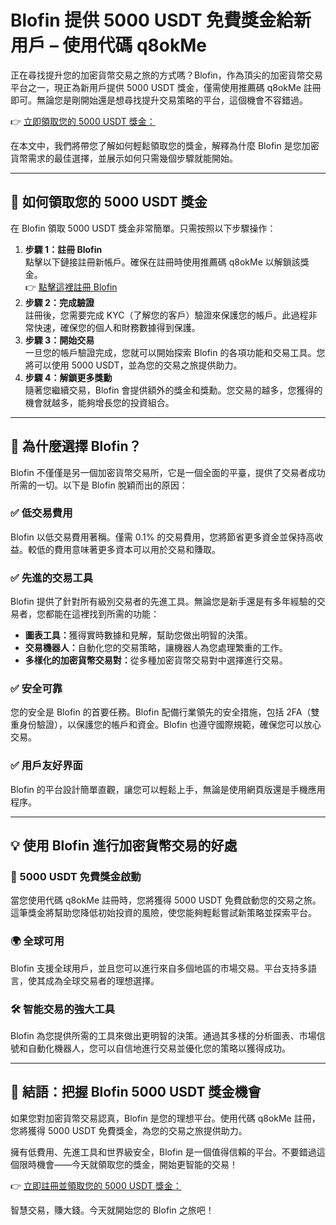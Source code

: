 <h1>Blofin 提供 5000 USDT 免費獎金給新用戶 – 使用代碼 q8okMe</h1>

<p>正在尋找提升您的加密貨幣交易之旅的方式嗎？Blofin，作為頂尖的加密貨幣交易平台之一，現正為新用戶提供 5000 USDT 獎金，僅需使用推薦碼 q8okMe 註冊即可。無論您是剛開始還是想尋找提升交易策略的平台，這個機會不容錯過。</p>

<p>👉 <a href="https://blofin.com/register?referral_code=q8okMe">立即領取您的 5000 USDT 獎金：</a></p>

<p>在本文中，我們將帶您了解如何輕鬆領取您的獎金，解釋為什麼 Blofin 是您加密貨幣需求的最佳選擇，並展示如何只需幾個步驟就能開始。</p>

<hr>

<h2>🎁 如何領取您的 5000 USDT 獎金</h2>

<p>在 Blofin 領取 5000 USDT 獎金非常簡單。只需按照以下步驟操作：</p>

<ol>
    <li><strong>步驟 1：註冊 Blofin</strong><br>
        點擊以下鏈接註冊新帳戶。確保在註冊時使用推薦碼 q8okMe 以解鎖該獎金。<br>
        👉 <a href="https://blofin.com/register?referral_code=q8okMe">點擊這裡註冊 Blofin</a>
    </li>
    <li><strong>步驟 2：完成驗證</strong><br>
        註冊後，您需要完成 KYC（了解您的客戶）驗證來保護您的帳戶。此過程非常快速，確保您的個人和財務數據得到保護。</li>
    <li><strong>步驟 3：開始交易</strong><br>
        一旦您的帳戶驗證完成，您就可以開始探索 Blofin 的各項功能和交易工具。您將可以使用 5000 USDT，並為您的交易之旅提供助力。</li>
    <li><strong>步驟 4：解鎖更多獎勳</strong><br>
        隨著您繼續交易，Blofin 會提供額外的獎金和獎勳。您交易的越多，您獲得的機會就越多，能夠增長您的投資組合。</li>
</ol>

<hr>

<h2>🚀 為什麼選擇 Blofin？</h2>

<p>Blofin 不僅僅是另一個加密貨幣交易所，它是一個全面的平臺，提供了交易者成功所需的一切。以下是 Blofin 脫穎而出的原因：</p>

<h3>✅ 低交易費用</h3>
<p>Blofin 以低交易費用著稱。僅需 0.1% 的交易費用，您將節省更多資金並保持高收益。較低的費用意味著更多資本可以用於交易和賺取。</p>

<h3>✅ 先進的交易工具</h3>
<p>Blofin 提供了針對所有級別交易者的先進工具。無論您是新手還是有多年經驗的交易者，您都能在這裡找到所需的功能：</p>
<ul>
    <li><strong>圖表工具：</strong>獲得實時數據和見解，幫助您做出明智的決策。</li>
    <li><strong>交易機器人：</strong>自動化您的交易策略，讓機器人為您處理繁重的工作。</li>
    <li><strong>多樣化的加密貨幣交易對：</strong>從多種加密貨幣交易對中選擇進行交易。</li>
</ul>

<h3>✅ 安全可靠</h3>
<p>您的安全是 Blofin 的首要任務。Blofin 配備行業領先的安全措施，包括 2FA（雙重身份驗證），以保護您的帳戶和資金。Blofin 也遵守國際規範，確保您可以放心交易。</p>

<h3>✅ 用戶友好界面</h3>
<p>Blofin 的平台設計簡單直觀，讓您可以輕鬆上手，無論是使用網頁版還是手機應用程序。</p>

<hr>

<h2>💡 使用 Blofin 進行加密貨幣交易的好處</h2>

<h3>🏅 5000 USDT 免費獎金啟動</h3>
<p>當您使用代碼 q8okMe 註冊時，您將獲得 5000 USDT 免費啟動您的交易之旅。這筆獎金將幫助您降低初始投資的風險，使您能夠輕鬆嘗試新策略並探索平台。</p>

<h3>🌍 全球可用</h3>
<p>Blofin 支援全球用戶，並且您可以進行來自多個地區的市場交易。平台支持多語言，使其成為全球交易者的理想選擇。</p>

<h3>🛠 智能交易的強大工具</h3>
<p>Blofin 為您提供所需的工具來做出更明智的決策。通過其多樣的分析圖表、市場信號和自動化機器人，您可以自信地進行交易並優化您的策略以獲得成功。</p>

<hr>

<h2>🎯 結語：把握 Blofin 5000 USDT 獎金機會</h2>

<p>如果您對加密貨幣交易認真，Blofin 是您的理想平台。使用代碼 q8okMe 註冊，您將獲得 5000 USDT 免費獎金，為您的交易之旅提供助力。</p>

<p>擁有低費用、先進工具和世界級安全，Blofin 是一個值得信賴的平台。不要錯過這個限時機會——今天就領取您的獎金，開始更智能的交易！</p>

<p>👉 <a href="https://blofin.com/register?referral_code=q8okMe">立即註冊並領取您的 5000 USDT 獎金：</a></p>

<p>智慧交易，賺大錢。今天就開始您的 Blofin 之旅吧！</p>

</body>
</html>
